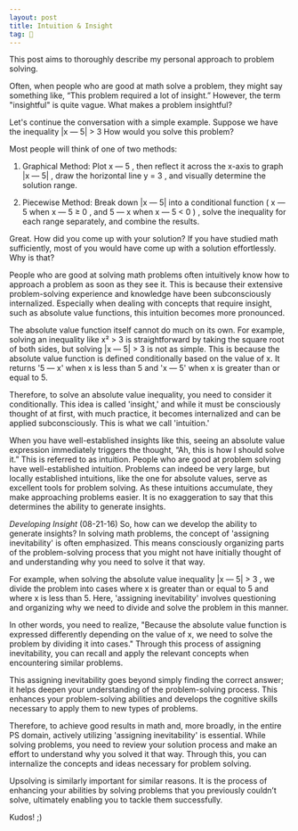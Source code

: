```yaml
---
layout: post
title: Intuition & Insight
tag: 🍞
---
```


This post aims to thoroughly describe my personal approach to problem solving. 

Often, when people who are good at math solve a problem, they might say something like, “This problem required a lot of insight.” However, the term "insightful" is quite vague. What makes a problem insightful?

Let's continue the conversation with a simple example. Suppose we have the inequality 
|x — 5| > 3
How would you solve this problem?

Most people will think of one of two methods:

1. Graphical Method: Plot
x — 5
, then reflect it across the x-axis to graph
|x — 5|
, draw the horizontal line
y = 3
, and visually determine the solution range.  


3. Piecewise Method: Break down
|x — 5|
 into a conditional function
(
x — 5
 when
x — 5 ≥ 0
, and
5 — x
 when
x — 5 < 0
)
, solve the inequality for each range separately, and combine the results.


Great. How did you come up with your solution? If you have studied math sufficiently, most of you would have come up with a solution effortlessly. Why is that?

People who are good at solving math problems often intuitively know how to approach a problem as soon as they see it. This is because their extensive problem-solving experience and knowledge have been subconsciously internalized. Especially when dealing with concepts that require insight, such as absolute value functions, this intuition becomes more pronounced.

The absolute value function itself cannot do much on its own. For example, solving an inequality like 
x² > 3
is straightforward by taking the square root of both sides, but solving 
|x — 5| > 3
is not as simple. This is because the absolute value function is defined conditionally based on the value of x. It returns 
'5 — x'
when x is less than 5 and 
'x — 5'
when x is greater than or equal to 5.

Therefore, to solve an absolute value inequality, you need to consider it conditionally. This idea is called 'insight,' and while it must be consciously thought of at first, with much practice, it becomes internalized and can be applied subconsciously. This is what we call 'intuition.'

When you have well-established insights like this, seeing an absolute value expression immediately triggers the thought, “Ah, this is how I should solve it.” This is referred to as intuition. People who are good at problem solving have well-established intuition. Problems can indeed be very large, but locally established intuitions, like the one for absolute values, serve as excellent tools for problem solving. As these intuitions accumulate, they make approaching problems easier. It is no exaggeration to say that this determines the ability to generate insights.


*Developing Insight* (08-21-16) 
So, how can we develop the ability to generate insights?  In solving math problems, the concept of 'assigning inevitability' is often emphasized. This means consciously organizing parts of the problem-solving process that you might not have initially thought of and understanding why you need to solve it that way. 

For example, when solving the absolute value inequality 
|x — 5| > 3
, we divide the problem into cases where x is greater than or equal to 5 and where x is less than 5. Here, 'assigning inevitability' involves questioning and organizing why we need to divide and solve the problem in this manner.

In other words, you need to realize, "Because the absolute value function is expressed differently depending on the value of x, we need to solve the problem by dividing it into cases." Through this process of assigning inevitability, you can recall and apply the relevant concepts when encountering similar problems.

This assigning inevitability goes beyond simply finding the correct answer; it helps deepen your understanding of the problem-solving process. This enhances your problem-solving abilities and develops the cognitive skills necessary to apply them to new types of problems.

Therefore, to achieve good results in math and, more broadly, in the entire PS domain, actively utilizing 'assigning inevitability' is essential. While solving problems, you need to review your solution process and make an effort to understand why you solved it that way. Through this, you can internalize the concepts and ideas necessary for problem solving.

Upsolving is similarly important for similar reasons. It is the process of enhancing your abilities by solving problems that you previously couldn’t solve, ultimately enabling you to tackle them successfully.

Kudos! ;)
